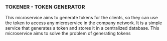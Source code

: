 ### TOKENER - TOKEN GENERATOR

This microservice aims to generate tokens for the clients, so they can use the token to access any microservice in the company network. It is a simple service that generates a token and stores it in a centralized database. This microservice aims to solve the problem of generating tokens 

